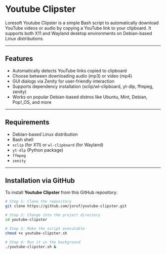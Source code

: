 # Youtube Clipster

Loresoft Youtube Clipster is a simple Bash script to automatically download YouTube videos or audio by copying a YouTube link to your clipboard. It supports both X11 and Wayland desktop environments on Debian-based Linux distributions.

---

## Features

- Automatically detects YouTube links copied to clipboard
- Choose between downloading audio (mp3) or video (mp4)
- GUI dialogs via Zenity for user-friendly interaction
- Supports dependency installation (xclip/wl-clipboard, yt-dlp, ffmpeg, zenity)
- Works on popular Debian-based distros like Ubuntu, Mint, Debian, Pop!_OS, and more

---

## Requirements

- Debian-based Linux distribution
- Bash shell
- `xclip` (for X11) or `wl-clipboard` (for Wayland)
- `yt-dlp` (Python package)
- `ffmpeg`
- `zenity`

---

## Installation via GitHub

To install **Youtube Clipster** from this GitHub repository:

```bash
# Step 1: Clone the repository
git clone https://github.com/joruf/youtube-clipster.git

# Step 2: Change into the project directory
cd youtube-clipster

# Step 3: Make the script executable
chmod +x youtube-clipster.sh

# Step 4: Run it in the background
./youtube-clipster.sh &
